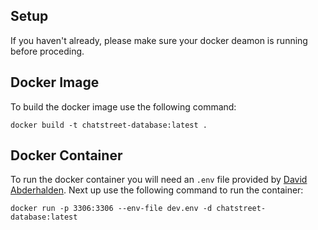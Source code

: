 ## Setup

If you haven't already, please make sure your docker deamon is running before proceding.

## Docker Image

To build the docker image use the following command:

```shell
docker build -t chatstreet-database:latest .
```

## Docker Container

To run the docker container you will need an `.env` file provided by [David Abderhalden](mailto:david.abderhalden@edu.tbz.ch).
Next up use the following command to run the container:

```shell
docker run -p 3306:3306 --env-file dev.env -d chatstreet-database:latest
```